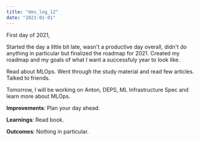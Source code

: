 ```yaml
---
title: "dev_log_12"
date: "2021-01-01"
---
```


First day of 2021,

Started the day a little bit late, wasn't a productive day overall, didn't do anything in particular but finalized the roadmap for 2021. Created my roadmap and my goals of what I want a successfuly year to look like.

Read about MLOps. Went through the study material and read few articles. Talked to friends.

Tomorrow, I will be working on Anton, DEPS, ML Infrastructure Spec and learn more about MLOps.

**Improvements**: Plan your day ahead.

**Learnings**: Read book.

**Outcomes**: Nothing in particular.
